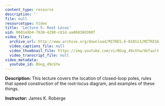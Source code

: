 ```yaml
---
content_type: resource
description: ''
file: null
resourcetype: Video
title: 'Lecture 5: Root Locus'
uid: 0601e9b4-7630-4290-c81d-aa068360390f
video_files:
  archive_url: http://www.archive.org/download/MITRES.6-010S13/MITRES6-010S13_lec05_300k.mp4
  video_captions_file: null
  video_thumbnail_file: https://img.youtube.com/vi/BGug_49cGYw/default.jpg
  video_transcript_file: null
video_metadata:
  youtube_id: BGug_49cGYw
---
```


**Description:** This lecture covers the location of closed-loop poles, rules that speed construction of the root-locus diagram, and examples of these things.

**Instructor:** James K. Roberge